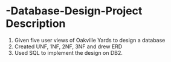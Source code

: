 # -Database-Design-Project Description
1. Given five user views of Oakville Yards to design a database
2. Created UNF, 1NF, 2NF, 3NF and drew ERD
3. Used SQL to implement the design on DB2.
